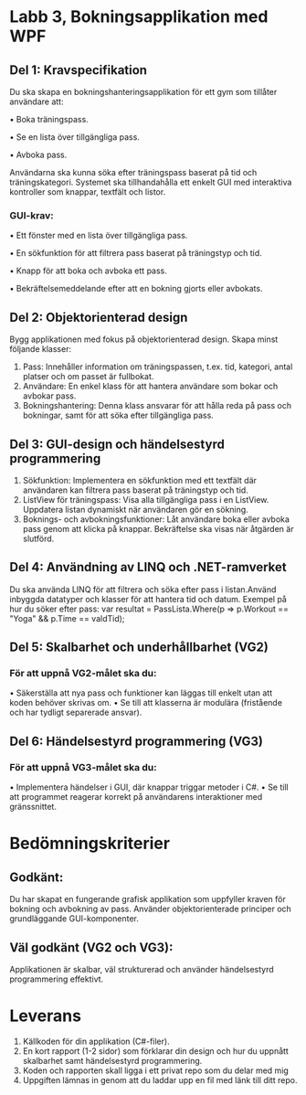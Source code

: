 # Labb 3, Bokningsapplikation med WPF

## Del 1: Kravspecifikation
Du ska skapa en bokningshanteringsapplikation för ett gym som tillåter användare
att:

• Boka träningspass.

• Se en lista över tillgängliga pass.

• Avboka pass.

Användarna ska kunna söka efter träningspass baserat på tid och träningskategori.
Systemet ska tillhandahålla ett enkelt GUI med interaktiva kontroller som knappar,
textfält och listor.

### GUI-krav:
• Ett fönster med en lista över tillgängliga pass.


• En sökfunktion för att filtrera pass baserat på träningstyp och tid.

• Knapp för att boka och avboka ett pass.

• Bekräftelsemeddelande efter att en bokning gjorts eller avbokats.

## Del 2: Objektorienterad design
Bygg applikationen med fokus på objektorienterad design. Skapa minst följande
klasser:

1. Pass: Innehåller information om träningspassen, t.ex. tid, kategori, antal platser
och om passet är fullbokat.
2. Användare: En enkel klass för att hantera användare som bokar och avbokar
pass.
3. Bokningshantering: Denna klass ansvarar för att hålla reda på pass och
bokningar, samt för att söka efter tillgängliga pass.

## Del 3: GUI-design och händelsestyrd programmering
1. Sökfunktion: Implementera en sökfunktion med ett textfält där användaren kan
filtrera pass baserat på träningstyp och tid.
2. ListView för träningspass: Visa alla tillgängliga pass i en ListView. Uppdatera
listan dynamiskt när användaren gör en sökning.
3. Boknings- och avbokningsfunktioner: Låt användare boka eller avboka pass
genom att klicka på knappar. Bekräftelse ska visas när åtgärden är slutförd.

## Del 4: Användning av LINQ och .NET-ramverket
Du ska använda LINQ för att filtrera och söka efter pass i listan.Använd inbyggda
datatyper och klasser för att hantera tid och datum.
Exempel på hur du söker efter pass:
var resultat = PassLista.Where(p => p.Workout == "Yoga" && p.Time == valdTid);

## Del 5: Skalbarhet och underhållbarhet (VG2)

### För att uppnå VG2-målet ska du:
• Säkerställa att nya pass och funktioner kan läggas till enkelt utan att koden
behöver skrivas om.
• Se till att klasserna är modulära (fristående och har tydligt separerade ansvar).

## Del 6: Händelsestyrd programmering (VG3)

### För att uppnå VG3-målet ska du:
• Implementera händelser i GUI, där knappar triggar metoder i C#.
• Se till att programmet reagerar korrekt på användarens interaktioner med
gränssnittet.

# Bedömningskriterier

## Godkänt: 
Du har skapat en fungerande grafisk applikation som uppfyller kraven
för bokning och avbokning av pass. Använder objektorienterade principer och
grundläggande GUI-komponenter.

## Väl godkänt (VG2 och VG3): 
Applikationen är skalbar, väl strukturerad och
använder händelsestyrd programmering effektivt.

# Leverans

1. Källkoden för din applikation (C#-filer).
2. En kort rapport (1-2 sidor) som förklarar din design och hur du uppnått
skalbarhet samt händelsestyrd programmering.
3. Koden och rapporten skall ligga i ett privat repo som du delar med mig
4. Uppgiften lämnas in genom att du laddar upp en fil med länk till ditt repo.
